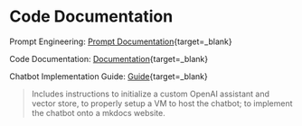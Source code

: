 # Code Documentation

Prompt Engineering: [Prompt Documentation](promptengineering.md){target=_blank}  

Code Documentation: [Documentation](chatbot_documentation_v2.md){target=_blank}  

Chatbot Implementation Guide: [Guide](chatbot_implementation_documentation.md){target=_blank}  
> Includes instructions to initialize a custom OpenAI assistant and vector store, to properly setup a VM to host the chatbot; to implement the chatbot onto a mkdocs website.